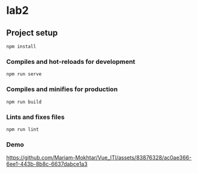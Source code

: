 # lab2

## Project setup
```
npm install
```

### Compiles and hot-reloads for development
```
npm run serve
```

### Compiles and minifies for production
```
npm run build
```

### Lints and fixes files
```
npm run lint
```

### Demo 
https://github.com/Mariam-Mokhtar/Vue_ITI/assets/83876328/ac0ae366-6ee1-443b-8b8c-6637dabce1a3